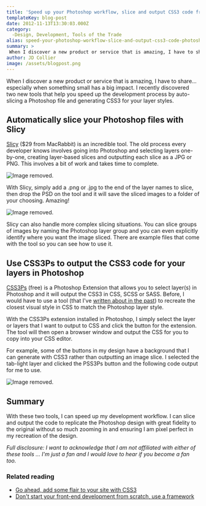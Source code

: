 ```yaml
---
title: 'Speed up your Photoshop workflow, slice and output CSS3 code from Photoshop'
templateKey: blog-post
date: 2012-11-13T13:30:03.000Z
category: 
  -Design, Development, Tools of the Trade
alias: speed-your-photoshop-workflow-slice-and-output-css3-code-photoshop
summary: > 
 When I discover a new product or service that is amazing, I have to share…especially when something small has a big impact. I recently discovered two new tools that help you speed up the development process by auto-slicing a Photoshop file and generating CSS3 for your layer styles.
author: JD Collier
image: /assets/blogpost.png
---
```


When I discover a new product or service that is amazing, I have to share…especially when something small has a big impact. I recently discovered two new tools that help you speed up the development process by auto-slicing a Photoshop file and generating CSS3 for your layer styles.

Automatically slice your Photoshop files with Slicy
---------------------------------------------------

[Slicy](http://macrabbit.com/slicy/) ($29 from MacRabbit) is an incredible tool. The old process every developer knows involves going into Photoshop and selecting layers one-by-one, creating layer-based slices and outputting each slice as a JPG or PNG. This involves a bit of work and takes time to complete. 

![Image removed.](/core/misc/icons/e32700/error.svg "This image has been removed. For security reasons, only images from the local domain are allowed.")

With Slicy, simply add a .png or .jpg to the end of the layer names to slice, then drop the PSD on the tool and it will save the sliced images to a folder of your choosing. Amazing! 

![Image removed.](/core/misc/icons/e32700/error.svg "This image has been removed. For security reasons, only images from the local domain are allowed.")

Slicy can also handle more complex slicing situations. You can slice groups of images by naming the Photoshop layer group and you can even explicitly identify where you want the image sliced. There are example files that come with the tool so you can see how to use it.

Use CSS3Ps to output the CSS3 code for your layers in Photoshop
---------------------------------------------------------------

[CSS3Ps](http://css3ps.com/) (free) is a Photoshop Extension that allows you to select layer(s) in Photoshop and it will output the CSS3 in CSS, SCSS or SASS. Before, I would have to use a tool (that I've [written about in the past](/insights/go-ahead-add-some-flair-your-site-css3)) to recreate the closest visual style in CSS to match the Photoshop layer style. 

With the CSS3Ps extension installed in Photoshop, I simply select the layer or layers that I want to output to CSS and click the button for the extension. The tool will then open a browser window and output the CSS for you to copy into your CSS editor.

For example, some of the buttons in my design have a background that I can generate with CSS3 rather than outputting an image slice. I selected the tab-light layer and clicked the PSS3Ps button and the following code output for me to use.

![Image removed.](/core/misc/icons/e32700/error.svg "This image has been removed. For security reasons, only images from the local domain are allowed.")

Summary
-------

With these two tools, I can speed up my development workflow. I can slice and output the code to replicate the Photoshop design with great fidelity to the original without so much zooming in and ensuring I am pixel perfect in my recreation of the design.

_Full disclosure: I want to acknowledge that I am not affiliated with either of these tools … I'm just a fan and I would love to hear if you become a fan too._

### Related reading

*   [Go ahead, add some flair to your site with CSS3](/insights/go-ahead-add-some-flair-your-site-css3)
*   [Don't start your front-end development from scratch, use a framework](/insights/don-t-start-your-front-end-development-scratch-use-framework)
